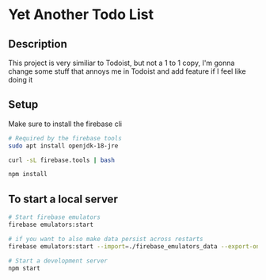 # Yet Another Todo List

## Description

This project is very similiar to Todoist, but not a 1 to 1 copy, I'm gonna change some stuff that annoys me in Todoist and add feature if I feel like doing it

## Setup

Make sure to install the firebase cli

```bash
# Required by the firebase tools
sudo apt install openjdk-18-jre
```

```bash
curl -sL firebase.tools | bash
```

```bash
npm install
```

## To start a local server

```bash
# Start firebase emulators
firebase emulators:start

# if you want to also make data persist across restarts
firebase emulators:start --import=./firebase_emulators_data --export-on-exit
```

```bash
# Start a development server
npm start
```
